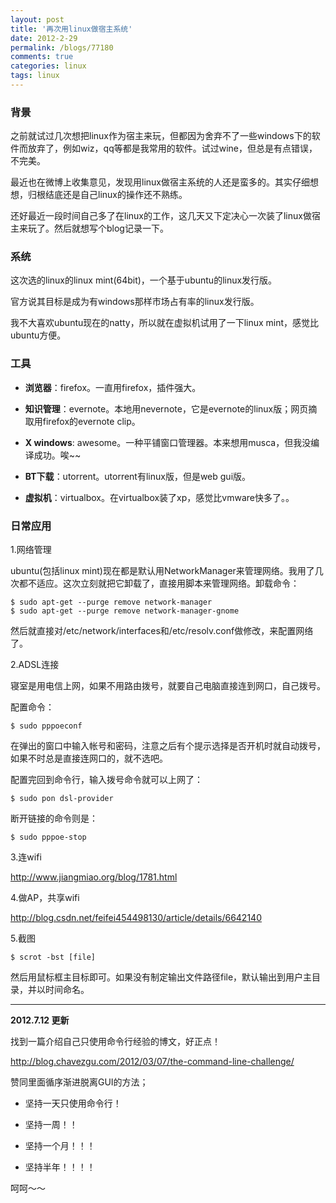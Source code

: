 ```yaml
---
layout: post
title: '再次用linux做宿主系统'
date: 2012-2-29
permalink: /blogs/77180
comments: true
categories: linux
tags: linux 
---
```


### 背景

之前就试过几次想把linux作为宿主来玩，但都因为舍弃不了一些windows下的软件而放弃了，例如wiz，qq等都是我常用的软件。试过wine，但总是有点错误，不完美。

最近也在微博上收集意见，发现用linux做宿主系统的人还是蛮多的。其实仔细想想，归根结底还是自己linux的操作还不熟练。

还好最近一段时间自己多了在linux的工作，这几天又下定决心一次装了linux做宿主来玩了。然后就想写个blog记录一下。

<!-- more -->

### 系统

这次选的linux的linux mint(64bit)，一个基于ubuntu的linux发行版。

官方说其目标是成为有windows那样市场占有率的linux发行版。

我不大喜欢ubuntu现在的natty，所以就在虚拟机试用了一下linux mint，感觉比ubuntu方便。

### 工具

- **浏览器**：firefox。一直用firefox，插件强大。

- **知识管理**：evernote。本地用nevernote，它是evernote的linux版；网页摘取用firefox的evernote clip。

- **X windows**: awesome。一种平铺窗口管理器。本来想用musca，但我没编译成功。唉~~

- **BT下载**：utorrent。utorrent有linux版，但是web gui版。

- **虚拟机**：virtualbox。在virtualbox装了xp，感觉比vmware快多了。。

### 日常应用

1.网络管理

ubuntu(包括linux mint)现在都是默认用NetworkManager来管理网络。我用了几次都不适应。这次立刻就把它卸载了，直接用脚本来管理网络。卸载命令：

    $ sudo apt-get --purge remove network-manager
    $ sudo apt-get --purge remove network-manager-gnome

然后就直接对/etc/network/interfaces和/etc/resolv.conf做修改，来配置网络了。

2.ADSL连接

寝室是用电信上网，如果不用路由拨号，就要自己电脑直接连到网口，自己拨号。

配置命令：

    $ sudo pppoeconf

在弹出的窗口中输入帐号和密码，注意之后有个提示选择是否开机时就自动拨号，如果不时总是直接连网口的，就不选吧。

配置完回到命令行，输入拨号命令就可以上网了：

    $ sudo pon dsl-provider

断开链接的命令则是：

    $ sudo pppoe-stop

3.连wifi

<http://www.jiangmiao.org/blog/1781.html>

4.做AP，共享wifi

<http://blog.csdn.net/feifei454498130/article/details/6642140>

5.截图

    $ scrot -bst [file]

然后用鼠标框主目标即可。如果没有制定输出文件路径file，默认输出到用户主目录，并以时间命名。

---

**2012.7.12 更新**

找到一篇介绍自己只使用命令行经验的博文，好正点！

<http://blog.chavezgu.com/2012/03/07/the-command-line-challenge/>

赞同里面循序渐进脱离GUI的方法；

- 坚持一天只使用命令行！

- 坚持一周！！

- 坚持一个月！！！

- 坚持半年！！！！

呵呵～～
